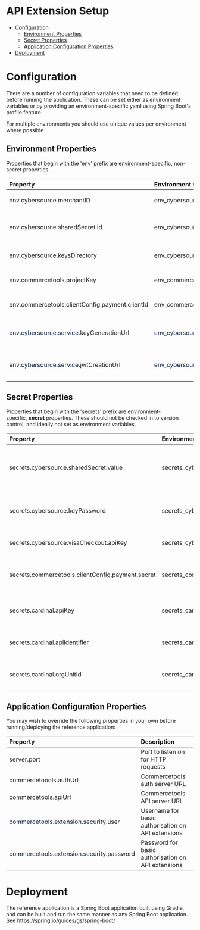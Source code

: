 <div id="page">

<div id="main" class="aui-page-panel">

<div id="main-header">

# API Extension Setup

</div>

<div id="content" class="view">

<div id="main-content" class="wiki-content group">

<div class="toc-macro rbtoc1581891563920">

  - [Configuration](#Configuration)
      - [Environment Properties](#EnvironmentProperties)
      - [Secret Properties](#SecretProperties)
      - [Application Configuration Properties](#ApplicationConfigurationProperties)
  - [Deployment](#Deployment)

</div>

# <a name="Configuration"></a>Configuration

There are a number of configuration variables that need to be defined
before running the application. These can be set either as environment
variables or by providing an environment-specific yaml using Spring
Boot's profile feature. 

<div class="confluence-information-macro confluence-information-macro-note conf-macro output-block">

<div class="confluence-information-macro-body">

For multiple environments you should use unique values per environment
where possible

</div>

</div>

## <a name="EnvironmentProperties"></a>Environment Properties

Properties that begin with the 'env' prefix are environment-specific,
non-secret properties.

<div class="table-wrap">

<div class="table-wrap">

<table>
<thead>
<tr class="header">
<th style="text-align: left;"><div class="tablesorter-header-inner">
Property
</div></th>
<th style="text-align: left;"><div class="tablesorter-header-inner">
Environment variable
</div></th>
<th style="text-align: left;"><div class="tablesorter-header-inner">
Value
</div></th>
<th style="text-align: left;"><div class="tablesorter-header-inner">
Notes
</div></th>
</tr>
</thead>
<tbody>
<tr class="odd">
<td style="text-align: left;">env.cybersource.merchantID</td>
<td style="text-align: left;"><p><span>env_cybersource_merchantID</span></p></td>
<td style="text-align: left;">Your Cybersource merchant id</td>
<td style="text-align: left;">Provided by Cybersource</td>
</tr>
<tr class="even">
<td style="text-align: left;">env.cybersource.<span>sharedSecret.id</span></td>
<td style="text-align: left;"><p><span>env_cybersource_sharedSecret_id</span></p></td>
<td style="text-align: left;">Id of a Cybersource shared secret key to be used for Flex token generation</td>
<td style="text-align: left;">Created in <a href="Key-Creation.md">Key Creation</a></td>
</tr>
<tr class="odd">
<td style="text-align: left;">env.cybersource.<span>keysDirectory</span></td>
<td style="text-align: left;"><p><span>env_cybersource_keysDirectory</span></p></td>
<td style="text-align: left;">Directory where .p12 API key resides</td>
<td style="text-align: left;">Created in <a href="Key-Creation.md">Key Creation</a></td>
</tr>
<tr class="even">
<td style="text-align: left;">env.commercetools.projectKey</td>
<td style="text-align: left;">env_commercetools_projectKey</td>
<td style="text-align: left;">Project key for your Commercetools project</td>
<td style="text-align: left;"><br />
</td>
</tr>
<tr class="odd">
<td style="text-align: left;">env.commercetools.clientConfig.payment.clientId</td>
<td style="text-align: left;">env_commercetools_clientConfig_payment_clientId</td>
<td style="text-align: left;">Client ID of your Commercetools Payment API key</td>
<td style="text-align: left;">Created in <a href="Key-Creation.md">Key Creation</a></td>
</tr>
<tr class="even">
<td style="text-align: left;"><span class="inline-comment-marker" data-ref="8e50df34-8ef1-45e2-9de6-53b9ff5d95aa"><span style="color: rgb(9,30,66);text-decoration: none;">env.cybersource.service</span>.keyGenerationUrl</span></td>
<td style="text-align: left;"><span style="color: rgb(9,30,66);text-decoration: none;">env_cybersource_service</span>_keygenerationurl</td>
<td style="text-align: left;">Base URL of your Key Generation service (e.g. http://example.com)</td>
<td style="text-align: left;">See the 'Endpoints' section in <a href="Overview.md">Overview</a></td>
</tr>
<tr class="odd">
<td style="text-align: left;"><span style="color: rgb(9,30,66);text-decoration: none;">env.cybersource.service</span>.jwtCreationUrl</td>
<td style="text-align: left;"><span style="color: rgb(9,30,66);text-decoration: none;">env_cybersource_service</span>_jwtcreationurl</td>
<td style="text-align: left;">Base URL of your JWT Creation service (e.g. <a href="http://example.com" class="external-link">http://example.com</a>)</td>
<td style="text-align: left;">See the 'Endpoints' section in <a href="Overview.md">Overview</a></td>
</tr>
</tbody>
</table>

</div>

</div>

## <a name="SecretProperties"></a>Secret Properties

Properties that begin with the 'secrets' prefix are
environment-specific, **secret**<span> </span>properties. These should
not be checked in to version control, and ideally not set as environment
variables.

<div class="table-wrap">

<div class="table-wrap">

<table>
<thead>
<tr class="header">
<th style="text-align: left;"><div class="tablesorter-header-inner">
Property
</div></th>
<th style="text-align: left;"><div class="tablesorter-header-inner">
Environment variable
</div></th>
<th style="text-align: left;"><div class="tablesorter-header-inner">
Value
</div></th>
<th style="text-align: left;"><div class="tablesorter-header-inner">
Notes
</div></th>
</tr>
</thead>
<tbody>
<tr class="odd">
<td style="text-align: left;"><span>secrets.cybersource.sharedSecret.value</span></td>
<td style="text-align: left;"><p><span>secrets_cybersource_sharedSecret_value</span></p></td>
<td style="text-align: left;">Value of a Cybersource shared secret key to be used for Flex token generation</td>
<td style="text-align: left;"><p>Created in <a href="Key-Creation.md">Key Creation</a></p></td>
</tr>
<tr class="even">
<td style="text-align: left;"><span>secrets.cybersource.keyPassword</span></td>
<td style="text-align: left;"><p><span>secrets_cybersource_keyPassword</span></p></td>
<td style="text-align: left;">Password for the .p12 key (Your Cybersource merchant ID)</td>
<td style="text-align: left;">Created in <a href="Key-Creation.md">Key Creation</a></td>
</tr>
<tr class="odd">
<td style="text-align: left;">secrets.cybersource.visaCheckout.apiKey</td>
<td style="text-align: left;">secrets_cybersource_visaCheckout_apiKey</td>
<td style="text-align: left;">API key used for Visa Checkout</td>
<td style="text-align: left;">Created in <a href="Key-Creation.md">Key Creation</a></td>
</tr>
<tr class="even">
<td style="text-align: left;">secrets.commercetools.clientConfig.payment.secret</td>
<td style="text-align: left;">secrets_commercetools_clientConfig_payment_secret</td>
<td style="text-align: left;">Client secret of your Commercetools Payment API key</td>
<td style="text-align: left;">Created in <a href="Key-Creation.md">Key Creation</a></td>
</tr>
<tr class="odd">
<td style="text-align: left;"><span>secrets.cardinal.apiKey</span></td>
<td style="text-align: left;"><p><span>secrets_cardinal_apiKey</span></p></td>
<td style="text-align: left;">Cardinal API key available from Cybersource</td>
<td style="text-align: left;">Created in <a href="Key-Creation.md">Key Creation</a></td>
</tr>
<tr class="even">
<td style="text-align: left;"><span>secrets.cardinal.apiIdentifier</span></td>
<td style="text-align: left;"><p><span>secrets_cardinal_apiIdentifier</span></p></td>
<td style="text-align: left;">Cardinal API identifier available from Cybersource</td>
<td style="text-align: left;">Created in <a href="Key-Creation.md">Key Creation</a></td>
</tr>
<tr class="odd">
<td style="text-align: left;"><span>secrets.cardinal.orgUnitId</span></td>
<td style="text-align: left;"><p><span>secrets_cardinal_orgUnitId</span></p></td>
<td style="text-align: left;">Cardinal org unit id available from Cybersource</td>
<td style="text-align: left;">Created in <a href="Key-Creation.md">Key Creation</a></td>
</tr>
</tbody>
</table>

</div>

</div>

## <a name="ApplicationConfigurationProperties"></a>Application Configuration Properties

You may wish to override the following properties in your own before
running/deploying the reference application:

<div class="table-wrap">

<div class="table-wrap">

<table>
<thead>
<tr class="header">
<th style="text-align: left;"><div class="tablesorter-header-inner">
Property
</div></th>
<th style="text-align: left;"><div class="tablesorter-header-inner">
Description
</div></th>
</tr>
</thead>
<tbody>
<tr class="odd">
<td style="text-align: left;">server.port</td>
<td style="text-align: left;">Port to listen on for HTTP requests</td>
</tr>
<tr class="even">
<td style="text-align: left;">commercetoools.authUrl</td>
<td style="text-align: left;">Commercetools auth server URL</td>
</tr>
<tr class="odd">
<td style="text-align: left;">commercetools.apiUrl</td>
<td style="text-align: left;">Commercetools API server URL</td>
</tr>
<tr class="even">
<td style="text-align: left;"><span class="inline-comment-marker" data-ref="0983d6e0-fb07-4fbc-bde3-b00c206af2f3"><span style="color: rgb(9,30,66);text-decoration: none;">commercetools.extension.security</span>.user</span></td>
<td style="text-align: left;">Username for basic authorisation on API extensions</td>
</tr>
<tr class="odd">
<td style="text-align: left;"><span style="color: rgb(9,30,66);text-decoration: none;">commercetools.extension.security</span>.password</td>
<td style="text-align: left;">Password for basic authorisation on API extensions</td>
</tr>
</tbody>
</table>

</div>

</div>

# <a name="Deployment"></a>Deployment

The reference application is a Spring Boot application built using
Gradle, and can be built and run the same manner as any Spring Boot
application. See <https://spring.io/guides/gs/spring-boot/>

</div>

</div>

</div>

</div>